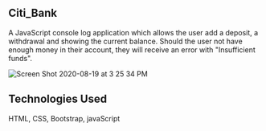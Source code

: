 ## Citi_Bank

A JavaScript console log application which allows the user add a deposit, a withdrawal and showing the current balance. Should the user not have enough money in their account, they will receive an error with "Insufficient funds".

![Screen Shot 2020-08-19 at 3 25 34 PM](https://user-images.githubusercontent.com/41492852/90680861-1cebb500-e228-11ea-98ac-dd0096a33a03.png)



## Technologies Used
HTML, CSS, Bootstrap, javaScript


